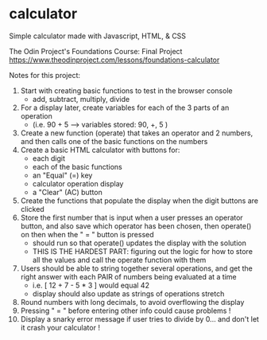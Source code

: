 # calculator
Simple calculator made with Javascript, HTML, &amp; CSS

The Odin Project's Foundations Course: Final Project
https://www.theodinproject.com/lessons/foundations-calculator 

Notes for this project:
1. Start with creating basic functions to test in the browser console
    - add, subtract, multiply, divide
2. For a display later, create variables for each of the 3 parts of an operation 
    - (i.e. 90 + 5 --> variables stored: 90, +, 5 )
3. Create a new function (operate) that takes an operator and 2 numbers, and then calls one of the basic functions on the numbers
4. Create a basic HTML calculator with buttons for:
    - each digit
    - each of the basic functions
    - an "Equal" (=) key
    - calculator operation display
    - a "Clear" (AC) button
5. Create the functions that populate the display when the digit buttons are clicked
6. Store the first number that is input when a user presses an operator button, and also save which operator has been chosen, then operate() on then when the " = " button is pressed
    - should run so that operate() updates the display with the solution
    - THIS IS THE HARDEST PART: figuring out the logic for how to store all the values and call the operate function with them
7. Users should be able to string together several operations, and get the right answer with each PAIR of numbers being evaluated at a time
    - i.e. [ 12 + 7 - 5 * 3 ] would equal 42
    - display should also update as strings of operations stretch
8. Round numbers with long decimals, to avoid overflowing the display
9. Pressing " = " before entering other info could cause problems !
10. Display a snarky error message if user tries to divide by 0... and don't let it crash your calculator !
